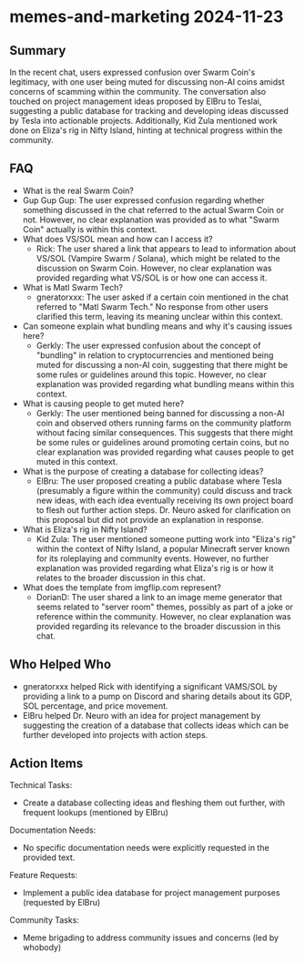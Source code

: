 # memes-and-marketing 2024-11-23

## Summary

In the recent chat, users expressed confusion over Swarm Coin's legitimacy, with one user being muted for discussing
non-AI coins amidst concerns of scamming within the community. The conversation also touched on project management ideas
proposed by ElBru to Teslai, suggesting a public database for tracking and developing ideas discussed by Tesla into
actionable projects. Additionally, Kid Zula mentioned work done on Eliza's rig in Nifty Island, hinting at technical
progress within the community.

## FAQ

- What is the real Swarm Coin?
- Gup Gup Gup: The user expressed confusion regarding whether something discussed in the chat referred to the actual
  Swarm Coin or not. However, no clear explanation was provided as to what "Swarm Coin" actually is within this context.
- What does VS/SOL mean and how can I access it?
    - Rick: The user shared a link that appears to lead to information about VS/SOL (Vampire Swarm / Solana), which
      might be related to the discussion on Swarm Coin. However, no clear explanation was provided regarding what VS/SOL
      is or how one can access it.
- What is Matl Swarm Tech?
    - gneratorxxx: The user asked if a certain coin mentioned in the chat referred to "Matl Swarm Tech." No response
      from other users clarified this term, leaving its meaning unclear within this context.
- Can someone explain what bundling means and why it's causing issues here?
    - Gerkly: The user expressed confusion about the concept of "bundling" in relation to cryptocurrencies and mentioned
      being muted for discussing a non-AI coin, suggesting that there might be some rules or guidelines around this
      topic. However, no clear explanation was provided regarding what bundling means within this context.
- What is causing people to get muted here?
    - Gerkly: The user mentioned being banned for discussing a non-AI coin and observed others running farms on the
      community platform without facing similar consequences. This suggests that there might be some rules or guidelines
      around promoting certain coins, but no clear explanation was provided regarding what causes people to get muted in
      this context.
- What is the purpose of creating a database for collecting ideas?
    - ElBru: The user proposed creating a public database where Tesla (presumably a figure within the community) could
      discuss and track new ideas, with each idea eventually receiving its own project board to flesh out further action
      steps. Dr. Neuro asked for clarification on this proposal but did not provide an explanation in response.
- What is Eliza's rig in Nifty Island?
    - Kid Zula: The user mentioned someone putting work into "Eliza's rig" within the context of Nifty Island, a popular
      Minecraft server known for its roleplaying and community events. However, no further explanation was provided
      regarding what Eliza's rig is or how it relates to the broader discussion in this chat.
- What does the template from imgflip.com represent?
    - DorianD: The user shared a link to an image meme generator that seems related to "server room" themes, possibly as
      part of a joke or reference within the community. However, no clear explanation was provided regarding its
      relevance to the broader discussion in this chat.

## Who Helped Who

- gneratorxxx helped Rick with identifying a significant VAMS/SOL by providing a link to a pump on Discord and sharing
  details about its GDP, SOL percentage, and price movement.
- ElBru helped Dr. Neuro with an idea for project management by suggesting the creation of a database that collects ideas which can be further developed into projects with action steps.

## Action Items

Technical Tasks:

- Create a database collecting ideas and fleshing them out further, with frequent lookups (mentioned by ElBru)

Documentation Needs:

- No specific documentation needs were explicitly requested in the provided text.

Feature Requests:

- Implement a public idea database for project management purposes (requested by ElBru)

Community Tasks:

- Meme brigading to address community issues and concerns (led by whobody)
